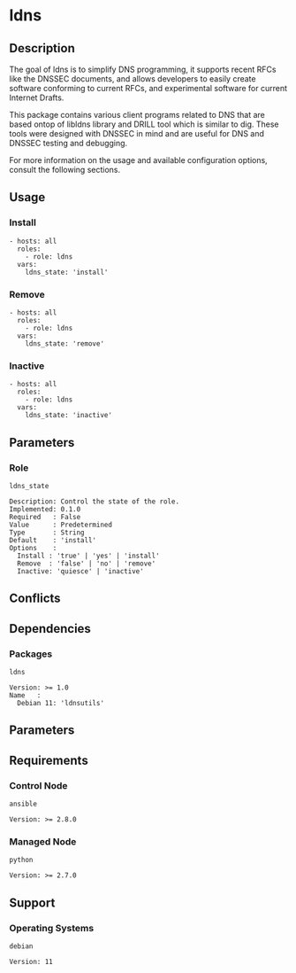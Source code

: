 # ldns

## Description

The goal of ldns is to simplify DNS programming, it supports recent RFCs like
the DNSSEC documents, and allows developers to easily create software conforming
to current RFCs, and experimental software for current Internet Drafts.

This package contains various client programs related to DNS that are based
ontop of libldns library and DRILL tool which is similar to dig. These tools
were designed with DNSSEC in mind and are useful for DNS and DNSSEC testing and
debugging.

For more information on the usage and available configuration options,
consult the following sections.

## Usage

### Install

```
- hosts: all
  roles:
    - role: ldns
  vars:
    ldns_state: 'install'
```

### Remove

```
- hosts: all
  roles:
    - role: ldns
  vars:
    ldns_state: 'remove'
```

### Inactive

```
- hosts: all
  roles:
    - role: ldns
  vars:
    ldns_state: 'inactive'
```

## Parameters

### Role

`ldns_state`

    Description: Control the state of the role.
    Implemented: 0.1.0
    Required   : False
    Value      : Predetermined
    Type       : String
    Default    : 'install'
    Options    :
      Install : 'true' | 'yes' | 'install'
      Remove  : 'false' | 'no' | 'remove'
      Inactive: 'quiesce' | 'inactive'

## Conflicts

## Dependencies

### Packages

`ldns`

    Version: >= 1.0
    Name   :
      Debian 11: 'ldnsutils'

## Parameters

## Requirements

### Control Node

`ansible`

    Version: >= 2.8.0

### Managed Node

`python`

    Version: >= 2.7.0

## Support

### Operating Systems

`debian`

    Version: 11

